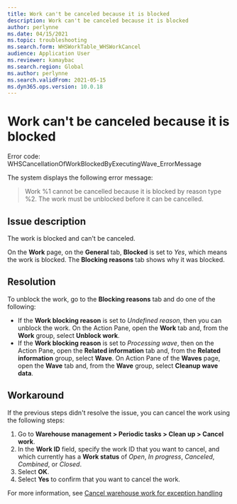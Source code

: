 ```yaml
---
title: Work can't be canceled because it is blocked
description: Work can't be canceled because it is blocked
author: perlynne
ms.date: 04/15/2021
ms.topic: troubleshooting
ms.search.form: WHSWorkTable_WHSWorkCancel
audience: Application User
ms.reviewer: kamaybac
ms.search.region: Global
ms.author: perlynne
ms.search.validFrom: 2021-05-15
ms.dyn365.ops.version: 10.0.18
---
```


# Work can't be canceled because it is blocked

Error code: WHSCancellationOfWorkBlockedByExecutingWave_ErrorMessage

The system displays the following error message:

> Work %1 cannot be cancelled because it is blocked by reason type %2. The work must be unblocked before it can be cancelled.

## Issue description

The work is blocked and can't be canceled.

On the **Work** page, on the **General** tab, **Blocked** is set to *Yes*, which means the work is blocked. The **Blocking reasons** tab shows why it was blocked.

## Resolution

To unblock the work, go to the **Blocking reasons** tab and do one of the following:

- If the **Work blocking reason** is set to *Undefined reason*, then you can unblock the work. On the Action Pane, open the **Work** tab and, from the **Work** group, select **Unblock work**.
- If the **Work blocking reason** is set to *Processing wave*, then on the Action Pane, open the **Related information** tab and, from the **Related information** group, select **Wave**. On Action Pane of the **Waves** page, open the **Wave** tab and, from the **Wave** group, select **Cleanup wave data**.

## Workaround

If the previous steps didn't resolve the issue, you can cancel the work using the following steps:

1. Go to **Warehouse management \> Periodic tasks \> Clean up \> Cancel work**.
1. In the **Work ID** field, specify the work ID that you want to cancel, and which currently has a **Work status** of *Open*, *In progress*, *Canceled*, *Combined*, or *Closed*.
1. Select **OK**.
1. Select **Yes** to confirm that you want to cancel the work.

For more information, see [Cancel warehouse work for exception handling](../../warehousing/cancel-warehouse-work.md)
